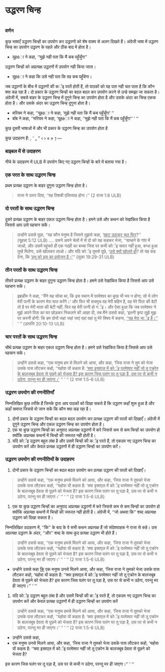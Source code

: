 # उद्धरण चिन्ह

 #

### वर्णन

कुछ भाषाएँ उद्धरण चिन्हों का उपयोग कर उद्धरणों को शेष वाक्य से अलग दिखते हैं। अंग्रेजी भाषा में उद्धरण चिन्ह का उपयोग उद्धरण के पहले और ठीक बाद में होता है।

* यूहéा ने कहा, ‘‘मुझे नही पता कि मैं कब पहुँचुँगा’’

उद्धरण चिन्हों को अप्रत्यक्ष उद्धरणों में उपयोग नही किया जाता।

* यूहéा ने कहा कि उसे नही पता कि वह कब पहुँचेगा।

जब उद्धरणों के बीच में उद्धरणों की कर्इ परतें होती हैं, तो पाठकों को यह पता नही चल पाता है कि कौन क्या कह रहा है। दो प्रकार के उद्धरण चिन्हों का बदल बदल कर उपयोग करने से उन्हे समझा जा सकता है। अंग्रेजी में, सबसे बाहर के उद्धरण चिन्ह में दुगुने चिन्ह का उपयोग होता है और उसके अंदर का चिन्ह एकक होता है। और उसके अंदर का उद्धरण चिन्ह दुगुना होता है।

* मरियम ने कहा, ‘‘यूहéा ने कहा, ‘मुझे नही पता कि मैं कब पहुँचुँगा’ ‘‘
* बॉब ने कहा, ‘‘मरियम ने कहा, ‘यूहéा ने कहा, ‘‘मुझे नही पता कि मैं कब पहुँचुँगा’’ ‘ ‘‘

कुछ दूसरी भाषाओं में और भी प्रकार के उद्धरण चिन्ह का उपयोग होता है

कुछ उदाहरण हैं: ‚ ' „ " ‹ › « » ⁊ —


### बाइबल में से उदाहरण

नीचे के उदाहरण में ULB में उपयोग किए गए उद्धरण चिन्हों के बारे में बताया गया है।

### एक परत के साथ उद्धरण चिन्ह

प्रथम प्रत्यक्ष उद्धरण के बाहर दूगुना उद्धरण चिन्ह होता है।

> राजा ने उत्तर दिया, ‘‘वह तिशबी एलिय्याह होगा।’’ (2 राजा 1:8 ULB)

### दो परतों के साथ उद्धरण चिन्ह

दूसरे प्रत्यक्ष उद्धरण के बाहर एकल उद्धरण चिन्ह होता है। हमने उसे और कथन को रेखांकित किया है जिससे आप उसे पहचान सकें।

>उन्होंने उससे पूछा, ‘‘वह कौन मनुष्य है जिसने तुझसे कहा, ‘<u>खाट उठाकर चल फिर</u>?’’ (यूहन्ना 5:12 ULB)
> .... उसने अपने चेलों में से दो को यह कहकर भेजा, ‘‘साम्हने के गांव में जाओ, और उसमें पहुंचते ही एक गदही का बच्चा जिस पर कभी कोर्इ सवार नहीं हुआ, बन्धा हुआ तुम्हें मिलेगा, उसे खोलकर लाओ। और यदि कोर्इ तुमसे पूछे, ‘<u>उसे क्यों खोलते हो</u>? तो यह कह देना, कि <u>‘प्रभु को इस का प्रयोजन है।’</u>‘‘ (लूका 19:29-31 ULB)

### तीन परतों के साथ उद्धरण चिन्ह

तीसरे प्रत्यक्ष उद्धरण के बाहर दुगुना उद्धरण चिन्ह होता है। हमने उसे रेखांकित किया है जिससे आप उसे पहचान सकें।

>इब्राहीम ने कहा, ‘‘मैंने यह सोचा था, कि इस स्थान में परमेश्वर का कुछ भी भय न होगा; सो ये लोग मेरी पत्नी के कारण मेरा घात करेंगे।’ और फिर भी सचमुच वह मेरी बहिन है, वह मेरे पिता की बेटी तो है पर मेरी माता की बेटी नहीं; फिर वह मेरी पत्नी हो गर्इ। और ऐसा हुआ कि जब परमेश्वर ने मुझे अपने पिता का घर छोड़कर निकलने की आज्ञा दी, तब मैंने उससे कहा, ‘इतनी कृपा तुझे मुझ पर करनी होगी: कि हम दोनों जहां जहां जाएं वहां वहां तू मेरे विषय में कहना, <u>‘‘यह मेरा भार्इ है।’’</u> ‘ ‘‘ (उत्पत्ति 20:10-13 ULB)

### चार परतों के साथ उद्धरण चिन्ह

चौथे प्रत्यक्ष उद्धरण के बाहर एकल उद्धरण चिन्ह होता है। हमने उसे रेखांकित किया है जिससे आप उसे पहचान सकें।

>उन्होंने उससे कहा, ‘‘एक मनुष्य हम से मिलने को आया, और कहा, ‘जिस राजा ने तुम को भेजा उसके पास लौटकर कहो, ‘‘यहोवा यों कहता है: <u>‘क्या इस्राएल में कोर्इ परमेश्वर नहीं जो तू एक्रोन के बालजबूब देवता से पूछने को भेजता है? इस कारण जिस पलंग पर तू पड़ा है, उस पर से कभी न उठेगा, परन्तु मर ही जाएगा।’</u> ‘‘ ‘ ‘‘ (2 राजा 1:5-6 ULB)

### उद्धरण उपयोग की रणनीतियाँ

निम्नलिखित कुछ तरीके हैं जिनके द्वारा आप पाठकों को दिखा सकते हैं कि उद्धरण कहाँ शुरू हुआ है और कहाँ समाप्त जिससे वो जान सकें कि कौन क्या कह रहा है।

1. दोनों प्रकार के उद्धरण चिन्हों का बदल बदल उपयोग कर प्रत्यक्ष उद्धरण की परतों को दिखाएँ। अंग्रेजी में दूगुने उद्धरण चिन्ह और एकल उद्धरण चिन्ह का उपयोग होता है।
1. एक या कुछ उद्धरण चिन्हों का अनुवाद अप्रत्यक्ष उद्धरणों में करे जिससे कम से कम चिन्हों का उपयोग हो क्योंकि अप्रत्यक्ष कथनों में चिन्हों की जरूरत नही होती है।
1. यदि कोर्इ उद्धरण बहुत लंबा है और उसमें चिन्हों की कर्इ परते हैं, तो एकदम नए उद्धरण चिन्ह का उपयोग करें और केवल प्रत्यक्ष उद्धरणों में ही उद्धरण चिन्हों का उपयोग करें।

### उद्धरण उपयोग की रणनीतियों के उदाहरण

1. दोनों प्रकार के उद्धरण चिन्हों का बदल बदल उपयोग कर प्रत्यक्ष उद्धरण की परतों को दिखाएँ।

>उन्होंने उससे कहा, ‘‘एक मनुष्य हमसे मिलने को आया, और कहा, ‘जिस राजा ने तुमको भेजा उसके पास लौटकर कहो, ‘‘यहोवा यों कहता है: ‘क्या इस्राएल में कोर्इ परमेश्वर नहीं जो तू एक्रोन के बालजबूब देवता से पूछने को भेजता है? इस कारण जिस पलंग पर तू पड़ा है, उस पर से कभी न उठेगा, परन्तु मर ही जाएगा।’ ‘‘ ‘ ‘‘ (2 राजा 1:5-6 ULB)

1. एक या कुछ उद्धरण चिन्हों का अनुवाद अप्रत्यक्ष उद्धरणों में करे जिससे कम से कम चिन्हों का उपयोग हो क्योंकि अप्रत्यक्ष कथनों में चिन्हों की जरूरत नही होती है। अंग्रेजी में, ‘‘जो अथवा कि’’ शब्द अप्रत्यक्ष उद्धरण को दिखा सकता है।

निम्नलिखित उदाहरण में, ‘‘कि’’ के बाद के वे सभी कथन अप्रत्यक्ष हैं जो संदेशवाहक ने राजा से कहे। उस अप्रत्यक्ष उद्धरण के अंदर, ‘‘और’’ शब्द के साथ कुद प्रत्यक्ष उद्धरण भी होते हैं।

> उन्होंने उससे कहा, ‘‘एक मनुष्य हमसे मिलने को आया, और कहा, ‘जिस राजा ने तुमको भेजा उसके पास लौटकर कहो, ‘‘यहोवा यों कहता है: ‘क्या इस्राएल में कोर्इ परमेश्वर नहीं जो तू एक्रोन के बालजबूब देवता से पूछने को भेजता है? इस कारण जिस पलंग पर तू पड़ा है, उस पर से कभी न उठेगा, परन्तु मर ही जाएगा।’ ‘‘ ‘ ‘‘ (2 राजा 1:5-6 ULB)

* उन्होंने उससे कहा <u>कि</u> एक मनुष्य उनसे मिलने आया, और कहा, ‘जिस राजा ने तुमको भेजा उसके पास लौटकर कहो, ‘यहोवा यों कहता है: ‘‘क्या इस्राएल में कोर्इ परमेश्वर नहीं जो तू एक्रोन के बालजबूब देवता से पूछने को भेजता है? इस कारण जिस पलंग पर तू पड़ा है, उस पर से कभी न उठेगा, परन्तु मर ही जाएगा।’’ ‘ ‘‘

1. यदि कोर्इ उद्धरण बहुत लंबा है और उसमें चिन्हों की कर्इ परते हैं, तो एकदम नए उद्धरण चिन्ह का उपयोग करें और केवल प्रत्यक्ष उद्धरणों में ही उद्धरण चिन्हों का उपयोग करें

> उन्होंने उससे कहा, ‘‘एक मनुष्य हमसे मिलने को आया, और कहा, ‘जिस राजा ने तुमको भेजा उसके पास लौटकर कहो, ‘‘यहोवा यों कहता है: ‘क्या इस्राएल में कोर्इ परमेश्वर नहीं जो तू एक्रोन के बालजबूब देवता से पूछने को भेजता है? इस कारण जिस पलंग पर तू पड़ा है, उस पर से कभी न उठेगा, परन्तु मर ही जाएगा।’ ‘‘ ‘ ‘‘ (2 राजा 1:5-6 ULB)

* उन्होंने उससे कहा,
* एक मनुष्य उनसे मिलने आया, और कहा, ‘जिस राजा ने तुमको भेजा उसके पास लौटकर कहो, ‘यहोवा यों कहता है: ‘‘क्या इस्राएल में कोर्इ परमेश्वर नहीं जो तू एक्रोन के बालजबूब देवता से पूछने को भेजता है?

इस कारण जिस पलंग पर तू पड़ा है, उस पर से कभी न उठेगा, परन्तु मर ही जाएगा।’’ ‘ ‘‘
